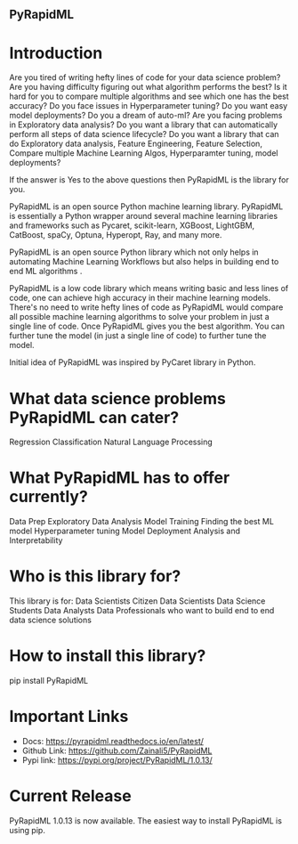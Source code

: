 ## PyRapidML
# Introduction
Are you tired of writing hefty lines of code for your data science problem?
Are you having difficulty figuring out what algorithm performs the best?
Is it hard for you to compare multiple algorithms and see which one has the best accuracy?
Do you face issues in Hyperparameter tuning?
Do you want easy model deployments?
Do you a dream of auto-ml?
Are you facing problems in Exploratory data analysis?
Do you want a library that can automatically perform all steps of data science lifecycle?
Do you want a library that can do Exploratory data analysis, Feature Engineering, Feature Selection, Compare multiple Machine Learning Algos, Hyperparamter tuning, model deployments?

If the answer is Yes to the above questions then PyRapidML is the library for you. 

PyRapidML is an open source Python machine learning library.
PyRapidML is essentially a Python wrapper around several machine learning libraries and frameworks such as Pycaret, scikit-learn, XGBoost, LightGBM, CatBoost, spaCy, Optuna, Hyperopt, Ray, and many more.

PyRapidML is an open source Python library which not only helps in automating Machine Learning Workflows but also helps in building end to end ML algorithms .

PyRapidML is a low code library which means writing basic and less lines of code, one can achieve high accuracy in their machine learning models.
There's no need to write hefty lines of code as PyRapidML would compare all possible machine learning algorithms to solve your problem in just a single line of code.
Once PyRapidML gives you the best algorithm. You can further tune the model (in just a single line of code) to further tune the model.

Initial idea of PyRapidML was inspired by PyCaret library in Python.

# What data science problems PyRapidML can cater?
Regression
Classification
Natural Language Processing

# What PyRapidML has to offer currently?
Data Prep
Exploratory Data Analysis
Model Training
Finding the best ML model
Hyperparameter tuning
Model Deployment
Analysis and Interpretability


# Who is this library for?
This library is for:
Data Scientists
Citizen Data Scientists
Data Science Students
Data Analysts
Data Professionals who want to build end to end data science solutions

# How to install this library?
pip install PyRapidML

# Important Links
- Docs: https://pyrapidml.readthedocs.io/en/latest/ 
- Github Link: https://github.com/Zainali5/PyRapidML 
- Pypi link: https://pypi.org/project/PyRapidML/1.0.13/ 
# Current Release
PyRapidML 1.0.13 is now available. The easiest way to install PyRapidML is using pip.
